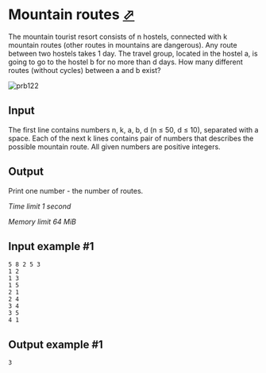 # Mountain routes [⬀](https://www.e-olymp.com/en/contests/9116/problems/79197)

The mountain tourist resort consists of n hostels, connected with k mountain routes (other routes in mountains are dangerous). Any route between two hostels takes 1 day. The travel group, located in the hostel a, is going to go to the hostel b for no more than d days. How many different routes (without cycles) between a and b exist?

![prb122](1256012917.jpg)

## Input

The first line contains numbers n, k, a, b, d (n ≤ 50, d ≤ 10), separated with a space. Each of the next k lines contains pair of numbers that describes the possible mountain route. All given numbers are positive integers.

## Output

Print one number - the number of routes.

_Time limit 1 second_

_Memory limit 64 MiB_

## Input example #1
```
5 8 2 5 3
1 2
1 3
1 5
2 1
2 4
3 4
3 5
4 1
```

## Output example #1
```
3
```
